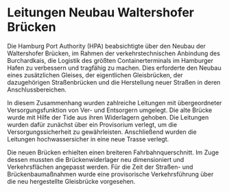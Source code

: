 # Leitungen Neubau Waltershofer Brücken

Die Hamburg Port Authority (HPA) beabsichtigte über den Neubau der 
Waltershofer Brücken, im Rahmen der verkehrstechnischen Anbindung des 
Burchardkais, die Logistik des größten Containerterminals im Hamburger 
Hafen zu verbessern und tragfähig zu machen. Dies erforderte den Neubau 
eines zusätzlichen Gleises, der eigentlichen Gleisbrücken, der 
dazugehörigen Straßenbrücken und die Herstellung neuer Straßen in deren 
Anschlussbereichen.

In diesem Zusammenhang wurden zahlreiche Leitungen mit übergeordneter 
Versorgungsfunktion von Ver- und Entsorgern umgelegt. Die alte Brücke 
wurde mit Hilfe der Tide aus ihren Widerlagern gehoben. Die Leitungen 
wurden dafür zunächst über ein Provisorium verlegt, um die 
Versorgungssicherheit zu gewährleisten. Anschließend wurden die 
Leitungen hochwassersicher in eine neue Trasse verlegt.

Die neuen Brücken erhielten einen breiteren Fahrbahnquerschnitt. Im Zuge 
dessen mussten die Brückenwiderlager neu dimensioniert und 
Verkehrsflächen angepasst werden. Für die Zeit der Straßen- und 
Brückenbaumaßnahmen wurde eine provisorische Verkehrsführung über die 
neu hergestellte Gleisbrücke vorgesehen.